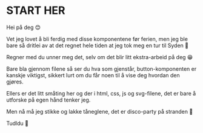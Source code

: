 # START HER

Hei på deg 😊

Vet jeg lovet å bli ferdig med disse komponentene før ferien,
men jeg ble bare så dritlei av at det regnet hele tiden
at jeg tok meg en tur til Syden 🌴

Regner med du unner meg det, selv om det blir litt ekstra-arbeid på deg 😁

Bare bla gjennom filene så ser du hva som gjenstår, button-komponenten er
kanskje viktigst, sikkert lurt om du får noen til å vise deg hvordan den gjøres.

Ellers er det litt småting her og der i html, css, js og svg-filene,
det er bare å utforske på egen hånd tenker jeg.

Men nå må jeg stikke og lakke tåneglene, det er disco-party på stranden 💅

Tudldu 👋
